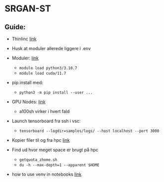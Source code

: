 # SRGAN-ST


## Guide:

* Thinlinc [link](https://th3.gbar.dtu.dk/agent)

* Husk at moduler allerede liggere i .env
* Moduler: [link](https://www.hpc.dtu.dk/?page_id=282)
    - ```module load python3/3.10.7```
    - ```module load cuda/11.7```

* pip install med:
    - ```python3 -m pip install --user ...```

* GPU Nodes: [link](https://www.hpc.dtu.dk/?page_id=2129)
    - a100sh virker i hvert fald

* Launch tensorboard fra ssh i vsc:
    - ```tensorboard --logdir=samples/logs/ --host localhost --port 3000```

* Kopier filer til og fra hpc [link](https://www.gbar.dtu.dk/index.php/faq/78-home-directory)

* Find ud hvor meget space er brugt på hpc
    - ```getquota_zhome.sh```
    - ```du -h --max-depth=1 --apparent $HOME```

* how to use venv in notebooks [link](https://anbasile.github.io/posts/2017-06-25-jupyter-venv/)
